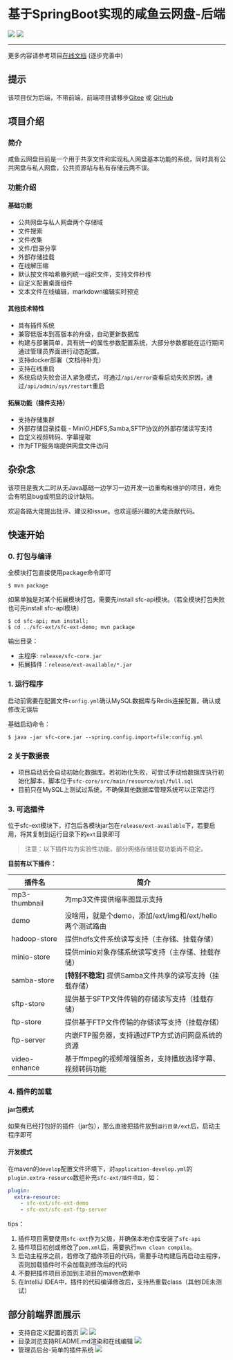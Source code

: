 # 基于SpringBoot实现的咸鱼云网盘-后端

![](https://img.shields.io/badge/SpringBoot-2.4-green.svg)
![](https://img.shields.io/badge/Java-11-green.svg)

---

更多内容请参考项目[在线文档](https://mjt233.github.io/saltedfishcloud-backend/) (逐步完善中)

## 提示 

该项目仅为后端，不带前端，前端项目请移步[Gitee](https://gitee.com/xiaotao233/saltedfishcloud-frontend) 或 [GitHub](https://github.com/mjt233/saltedfishcloud-backend)

## 项目介绍

### 简介

咸鱼云网盘目前是一个用于共享文件和实现私人网盘基本功能的系统，同时具有公共网盘与私人网盘，公共资源站与私有存储云两不误。

### 功能介绍

#### 基础功能

- 公共网盘与私人网盘两个存储域
- 文件搜索
- 文件收集
- 文件/目录分享
- 外部存储挂载
- 在线解压缩
- 默认按文件哈希散列统一组织文件，支持文件秒传
- 自定义配置桌面组件
- 文本文件在线编辑，markdown编辑实时预览

#### 其他技术特性  

- 具有插件系统
- 兼容低版本到高版本的升级，自动更新数据库
- 构建与部署简单，具有统一的属性参数配置系统，大部分参数都能在运行期间通过管理员界面进行动态配置。
- 支持docker部署（文档待补充）
- 支持在线重启
- 系统启动失败会进入紧急模式，可通过`/api/error`查看启动失败原因，通过`/api/admin/sys/restart`重启

#### 拓展功能（插件支持）

- 支持存储集群
- 外部存储目录挂载 - MinIO,HDFS,Samba,SFTP协议的外部存储读写支持
- 自定义视频转码、字幕提取
- 作为FTP服务端提供网盘文件访问

## 杂杂念

该项目是我大二时从无Java基础一边学习一边开发一边重构和维护的项目，难免会有明显bug或明显的设计缺陷。

欢迎各路大佬提出批评、建议和issue。也欢迎感兴趣的大佬贡献代码。

## 快速开始    

### 0. 打包与编译

全模块打包直接使用package命令即可

```shell
$ mvn package
```

如果单独是对某个拓展模块打包，需要先install sfc-api模块。（若全模块打包失败也可先install sfc-api模块）
```shell
$ cd sfc-api; mvn install;
$ cd ../sfc-ext/sfc-ext-demo; mvn package
```
输出目录：
- 主程序: `release/sfc-core.jar`
- 拓展插件：`release/ext-available/*.jar`

### 1. 运行程序

启动前需要在配置文件`config.yml`确认MySQL数据库与Redis连接配置，确认或修改无误后

基础启动命令：
```shell
$ java -jar sfc-core.jar --spring.config.import=file:config.yml
```


### 2 关于数据表

- 项目启动后会自动初始化数据库。若初始化失败，可尝试手动给数据库执行初始化脚本，脚本位于`sfc-core/src/main/resource/sql/full.sql`
- 目前只在MySQL上测试过系统，不确保其他数据库管理系统可以正常运行

### 3. 可选插件

位于sfc-ext模块下，打包后各模块jar包在`release/ext-available`下，若要启用，将其复制到运行目录下的`ext`目录即可

> 注意：以下插件均为实验性功能，部分网络存储挂载功能尚不稳定。

**目前有以下插件：**

| 插件名           | 简介                                      |
|---------------|-----------------------------------------|
| mp3-thumbnail | 为mp3文件提供缩率图显示支持                         |
| demo          | 没啥用，就是个demo，添加/ext/img和/ext/hello两个测试路由 |
| hadoop-store  | 提供hdfs文件系统读写支持（主存储、挂载存储）                |
| minio-store   | 提供minio对象存储系统读写支持（主存储、挂载存储）             |
| samba-store   | **\[特别不稳定\]** 提供Samba文件共享的读写支持（挂载存储）    |
| sftp-store    | 提供基于SFTP文件传输的存储读写支持（挂载存储）               |
| ftp-store     | 提供基于FTP文件传输的存储读写支持（挂载存储）                |
| ftp-server    | 内嵌FTP服务器，支持通过FTP方式访问网盘系统的资源             |
| video-enhance | 基于ffmpeg的视频增强服务，支持播放选择字幕、视频转码功能         |


### 4. 插件的加载

#### jar包模式

如果有已经打包好的插件（jar包），那么直接把插件放到`运行目录/ext`后，启动主程序即可


#### 开发模式

在maven的`develop`配置文件环境下，对`application-develop.yml`的`plugin.extra-resource`数组补充`sfc-ext/插件项目`，如：
```yaml
plugin:
  extra-resource:
    - sfc-ext/sfc-ext-demo
    - sfc-ext/sfc-ext-ftp-server
```

tips：
1. 插件项目需要使用`sfc-ext`作为父级，并确保本地仓库安装了`sfc-api`
2. 插件项目初创或修改了`pom.xml`后，需要执行`mvn clean compile`。
3. 启动主程序之前，若修改了插件项目的代码，需要手动构建后再启动主程序，否则加载插件时不会加载到修改后的代码
4. 不要把插件项目添加到主项目的maven依赖中
5. 在IntelliJ IDEA中，插件的代码编译修改后，支持热重载class（其他IDE未测试）

## 部分前端界面展示

- 支持自定义配置的首页
  ![](./docs/img/main.png)
  ![](./docs/img/desktop-config.png)
- 目录浏览支持README.md渲染和在线编辑
  ![](./docs/img/main2.png)
- 管理员后台-简单的插件系统
  ![](./docs/img/plugin.png)